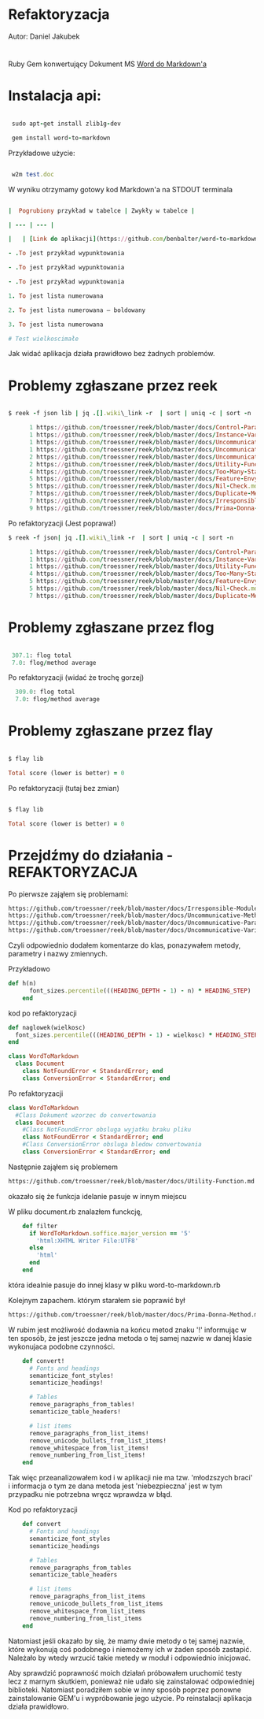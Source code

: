 # Refaktoryzacja

Autor: Daniel Jakubek

#

Ruby Gem konwertujący Dokument MS [Word do Markdown'a](https://github.com/benbalter/word-to-markdown)

# Instalacja api:

```ruby

 sudo apt-get install zlib1g-dev

 gem install word-to-markdown

```

Przykładowe użycie:

```ruby

 w2m test.doc

```

W wyniku otrzymamy gotowy kod Markdown'a na STDOUT terminala

```ruby

|  Pogrubiony przykład w tabelce | Zwykły w tabelce |

| --- | --- |

|   | [Link do aplikacji](https://github.com/benbalter/word-to-markdown) |

- .To jest przykład wypunktowania

- .To jest przykład wypunktowania

- .To jest przykład wypunktowania

1. To jest lista numerowana

2. To jest lista numerowana – boldowany

3. To jest lista numerowana

# Test wielkoscimałe

```

Jak widać aplikacja działa prawidłowo bez żadnych problemów.

#

# Problemy zgłaszane przez reek

```ruby

$ reek -f json lib | jq .[].wiki\_link -r  | sort | uniq -c | sort -n

      1 https://github.com/troessner/reek/blob/master/docs/Control-Parameter.md
      1 https://github.com/troessner/reek/blob/master/docs/Instance-Variable-Assumption.md
      1 https://github.com/troessner/reek/blob/master/docs/Uncommunicative-Method-Name.md
      1 https://github.com/troessner/reek/blob/master/docs/Uncommunicative-Parameter-Name.md
      2 https://github.com/troessner/reek/blob/master/docs/Uncommunicative-Variable-Name.md
      2 https://github.com/troessner/reek/blob/master/docs/Utility-Function.md
      4 https://github.com/troessner/reek/blob/master/docs/Too-Many-Statements.md
      5 https://github.com/troessner/reek/blob/master/docs/Feature-Envy.md
      5 https://github.com/troessner/reek/blob/master/docs/Nil-Check.md
      7 https://github.com/troessner/reek/blob/master/docs/Duplicate-Method-Call.md
      7 https://github.com/troessner/reek/blob/master/docs/Irresponsible-Module.md
      9 https://github.com/troessner/reek/blob/master/docs/Prima-Donna-Method.md

```

Po refaktoryzacji (Jest poprawa!)

```ruby
$ reek -f json| jq .[].wiki\_link -r  | sort | uniq -c | sort -n

      1 https://github.com/troessner/reek/blob/master/docs/Control-Parameter.md
      1 https://github.com/troessner/reek/blob/master/docs/Instance-Variable-Assumption.md
      1 https://github.com/troessner/reek/blob/master/docs/Utility-Function.md
      4 https://github.com/troessner/reek/blob/master/docs/Too-Many-Statements.md
      5 https://github.com/troessner/reek/blob/master/docs/Feature-Envy.md
      5 https://github.com/troessner/reek/blob/master/docs/Nil-Check.md
      7 https://github.com/troessner/reek/blob/master/docs/Duplicate-Method-Call.md
```


# Problemy zgłaszane przez flog

```ruby

 307.1: flog total
 7.0: flog/method average

```

Po refaktoryzacji (widać że trochę gorzej)
```ruby
  309.0: flog total
  7.0: flog/method average
```




# Problemy zgłaszane przez flay

```ruby

$ flay lib

Total score (lower is better) = 0

```

Po refaktoryzacji (tutaj bez zmian)
```ruby

$ flay lib

Total score (lower is better) = 0

```



# Przejdźmy do działania - REFAKTORYZACJA

Po pierwsze zająłem się problemami:
```sh
https://github.com/troessner/reek/blob/master/docs/Irresponsible-Module.md
https://github.com/troessner/reek/blob/master/docs/Uncommunicative-Method-Name.md
https://github.com/troessner/reek/blob/master/docs/Uncommunicative-Parameter-Name.md
https://github.com/troessner/reek/blob/master/docs/Uncommunicative-Variable-Name.md
```

Czyli odpowiednio dodałem komentarze do klas, ponazywałem metody, parametry i nazwy zmiennych.

Przykładowo

```ruby
def h(n)
      font_sizes.percentile(((HEADING_DEPTH - 1) - n) * HEADING_STEP)
    end
```
kod po refaktoryzacji

```ruby
def naglowek(wielkosc)
  font_sizes.percentile(((HEADING_DEPTH - 1) - wielkosc) * HEADING_STEP)
end

```

```ruby
class WordToMarkdown
  class Document
    class NotFoundError < StandardError; end
    class ConversionError < StandardError; end
```
Po refaktoryzacji

```ruby
class WordToMarkdown
  #Class Dokument wzorzec do convertowania
  class Document
    #Class NotFoundError obsluga wyjatku braku pliku
    class NotFoundError < StandardError; end
    #Class ConversionError obsluga bledow convertowania
    class ConversionError < StandardError; end

```

Następnie zająłem się problemem
```sh
https://github.com/troessner/reek/blob/master/docs/Utility-Function.md
```
okazało się że funkcja idelanie pasuje w innym miejscu 

W pliku document.rb znalazłem funckcję,

```ruby
    def filter
      if WordToMarkdown.soffice.major_version == '5'
        'html:XHTML Writer File:UTF8'
      else
        'html'
      end
    end
```

 która idealnie pasuje do innej klasy w pliku word-to-markdown.rb




Kolejnym zapachem. którym starałem sie poprawić był
```sh
https://github.com/troessner/reek/blob/master/docs/Prima-Donna-Method.md
```

W rubim jest możliwość dodawnia na końcu metod znaku '!' informując w ten sposób, że jest jeszcze jedna metoda o tej samej nazwie w danej klasie wykonujaca podobne czynności. 

```ruby
    def convert!
      # Fonts and headings
      semanticize_font_styles!
      semanticize_headings!

      # Tables
      remove_paragraphs_from_tables!
      semanticize_table_headers!

      # list items
      remove_paragraphs_from_list_items!
      remove_unicode_bullets_from_list_items!
      remove_whitespace_from_list_items!
      remove_numbering_from_list_items!
    end
```

Tak więc przeanalizowałem kod i w aplikacji nie ma tzw. 'młodzszych braci' i informacja o tym ze dana metoda jest 'niebezpieczna' jest w tym przypadku nie potrzebna wręcz wprawdza w błąd.

Kod po refaktoryzacji

```ruby
    def convert
      # Fonts and headings
      semanticize_font_styles
      semanticize_headings

      # Tables
      remove_paragraphs_from_tables
      semanticize_table_headers

      # list items
      remove_paragraphs_from_list_items
      remove_unicode_bullets_from_list_items
      remove_whitespace_from_list_items
      remove_numbering_from_list_items
    end

```


Natomiast jeśli okazało by się, że mamy dwie metody o tej samej nazwie, które wykonują coś podobnego i niemożemy ich w żaden sposób zastapić. Należało by wtedy wrzucić takie metedy w moduł i odpowiednio inicjować.


Aby sprawdzić poprawność moich działań próbowałem uruchomić testy lecz z marnym skutkiem, ponieważ nie udało się zainstalować odpowiedniej biblioteki. 
Natomiast poradziłem sobie w inny sposób poprzez ponowne zainstalowanie GEM'u i wypróbowanie jego użycie. Po reinstalacji aplikacja działa prawidłowo.




